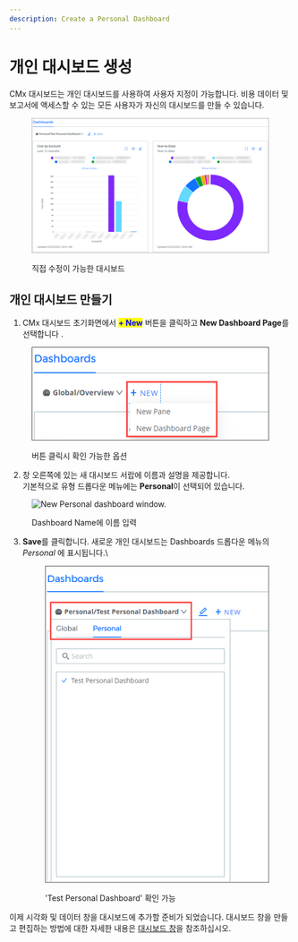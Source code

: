 ```yaml
---
description: Create a Personal Dashboard
---
```


# 개인 대시보드 생성

CMx 대시보드는 개인 대시보드를 사용하여 사용자 지정이 가능합니다. 비용 데이터 및 보고서에 액세스할 수 있는 모든 사용자가 자신의 대시보드를 만들 수 있습니다.

<figure><img src="../../.gitbook/assets/슉슉.png" alt=""><figcaption><p>직접 수정이 가능한 대시보드</p></figcaption></figure>

## **개인 대시보드 만들기**

1. CMx 대시보드 초기화면에서 <mark style="color:blue;">**+ New**</mark> 버튼을 클릭하고 **New Dashboard Page**를 선택합니다 .

<figure><img src="../../.gitbook/assets/다시보드.png" alt=""><figcaption><p>버튼 클릭시 확인 가능한 옵션</p></figcaption></figure>

2. 창 오른쪽에 있는 새 대시보드 서랍에 이름과 설명을 제공합니다. \
   기본적으로 유형 드롭다운 메뉴에는 **Personal**이 선택되어 있습니다.

<figure><img src="https://files.helpdocs.io/p1pa4evz6u/articles/lvd95ypamw/1643812958874/new-personal-dashboard.png" alt="New Personal dashboard window."><figcaption><p>Dashboard Name에 이름 입력</p></figcaption></figure>

3.  **Save**를 클릭합니다. 새로운 개인 대시보드는 Dashboards 드롭다운 메뉴의 _Personal_ 에 표시됩니다.\


    <figure><img src="../../.gitbook/assets/image (35).png" alt=""><figcaption><p>'Test Personal Dashboard' 확인 가능</p></figcaption></figure>

이제 시각화 및 데이터 창을 대시보드에 추가할 준비가 되었습니다. 대시보드 창을 만들고 편집하는 방법에 대한 자세한 내용은 [대시보드 창](undefined-1.md)을 참조하십시오.
